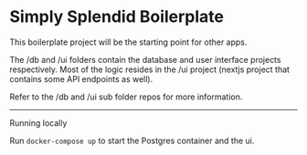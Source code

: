 # Simply Splendid Boilerplate

This boilerplate project will be the starting point for other apps.

The /db and /ui folders contain the database and user interface projects respectively. Most of the logic resides in the /ui project (nextjs project that contains some API endpoints as well).

Refer to the /db and /ui sub folder repos for more information.

---
Running locally

Run `docker-compose up` to start the Postgres container and the ui.
